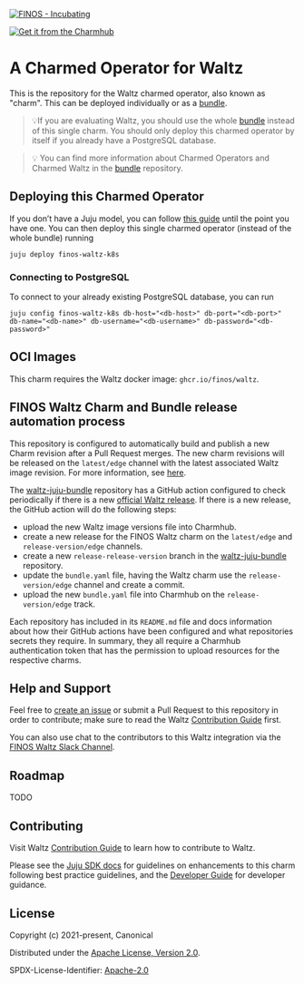 [![FINOS - Incubating](https://cdn.jsdelivr.net/gh/finos/contrib-toolbox@master/images/badge-incubating.svg)](https://finosfoundation.atlassian.net/wiki/display/FINOS/Incubating) 

[![Get it from the Charmhub](https://charmhub.io/finos-waltz-k8s/badge.svg)](https://charmhub.io/finos-waltz-k8s)

# A Charmed Operator for Waltz

This is the repository for the Waltz charmed operator, also known as "charm". This can be deployed individually or as a [bundle](https://github.com/finos/waltz-juju-bundle). 

> 💡If you are evaluating Waltz, you should use the whole [bundle](https://github.com/finos/waltz-juju-bundle) instead of this single charm. You should only deploy this charmed operator by itself if you already have a PostgreSQL database.

> 💡 You can find more information about Charmed Operators and Charmed Waltz in the [bundle](https://github.com/finos/waltz-juju-bundle) repository.

## Deploying this Charmed Operator

If you don’t have a Juju model, you can follow [this guide](https://github.com/finos/waltz-juju-bundle/blob/main/docs/guides/LocalDeployment.md) until the point you have one. You can then deploy this single charmed operator (instead of the whole bundle) running

```
juju deploy finos-waltz-k8s
``` 

### Connecting to PostgreSQL

To connect to your already existing PostgreSQL database, you can run
```
juju config finos-waltz-k8s db-host="<db-host>" db-port="<db-port>" db-name="<db-name>" db-username="<db-username>" db-password="<db-password>"
```
## OCI Images

This charm requires the Waltz docker image: ``ghcr.io/finos/waltz``.

## FINOS Waltz Charm and Bundle release automation process

This repository is configured to automatically build and publish a new Charm revision after a Pull Request merges. The new charm revisions will be released on the ``latest/edge`` channel with the latest associated Waltz image revision. For more information, see [here](docs/CharmPublishing.md).

The [waltz-juju-bundle](https://github.com/finos/waltz-juju-bundle) repository has a GitHub action configured to check periodically if there is a new [official Waltz release](https://github.com/finos/waltz/pkgs/container/waltz). If there is a new release, the GitHub action will do the following steps:

- upload the new Waltz image versions file into Charmhub.
- create a new release for the FINOS Waltz charm on the ``latest/edge`` and ``release-version/edge`` channels.
- create a new ``release-release-version`` branch in the [waltz-juju-bundle](https://github.com/finos/waltz-juju-bundle) repository.
- update the ``bundle.yaml`` file, having the Waltz charm use the ``release-version/edge`` channel and create a commit.
- upload the new ``bundle.yaml`` file into Charmhub on the ``release-version/edge`` track.

Each repository has included in its ``README.md`` file and docs information about how their GitHub actions have been configured and what repositories secrets they require. In summary, they all require a Charmhub authentication token that has the permission to upload resources for the respective charms.

## Help and Support

Feel free to [create an issue](https://github.com/finos/waltz-integration-juju/issues/new/choose) or submit a Pull Request to this repository in order to contribute; make sure to read the Waltz [Contribution Guide](https://github.com/finos/waltz/blob/master/CONTRIBUTING.md) first.

You can also use chat to the contributors to this Waltz integration via the [FINOS Waltz Slack Channel](https://finos-lf.slack.com/archives/C01S1D746TW).

## Roadmap

TODO

## Contributing

Visit Waltz [Contribution Guide](https://github.com/finos/waltz/blob/master/CONTRIBUTING.md) to learn how to contribute to Waltz.

Please see the [Juju SDK docs](https://juju.is/docs/sdk) for guidelines on enhancements to this charm following best practice guidelines, and the [Developer Guide](docs/DeveloperGuide.md) for developer guidance.

## License

Copyright (c) 2021-present, Canonical

Distributed under the [Apache License, Version 2.0](http://www.apache.org/licenses/LICENSE-2.0).

SPDX-License-Identifier: [Apache-2.0](https://spdx.org/licenses/Apache-2.0)
